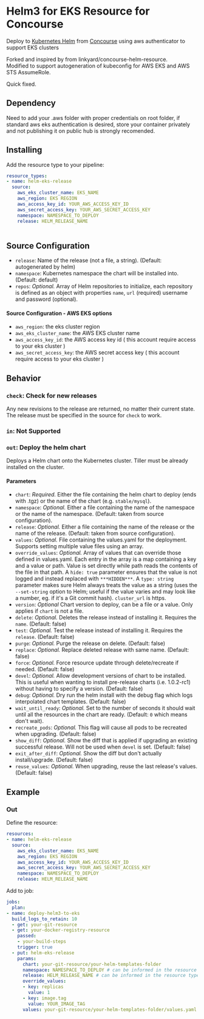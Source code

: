 # Helm3 for EKS Resource for Concourse

Deploy to [Kubernetes Helm](https://github.com/kubernetes/helm) from [Concourse](https://concourse.ci/) using aws authenticator to support EKS clusters

Forked and inspired by from linkyard/concourse-helm-resource.  
Modified to support autogeneration of kubeconfig for AWS EKS and AWS STS AssumeRole.  

Quick fixed.

## Dependency
Need to add your .aws folder with proper credentials on root folder, if standard aws eks authentication is desired, store your container privately and not publishing it on public hub is strongly recomended.

## Installing

Add the resource type to your pipeline:

```yaml
resource_types:
- name: helm-eks-release
  source:
    aws_eks_cluster_name: EKS_NAME
    aws_region: EKS REGION
    aws_access_key_id: YOUR_AWS_ACCESS_KEY_ID
    aws_secret_access_key: YOUR_AWS_SECRET_ACCESS_KEY
    namespace: NAMESPACE_TO_DEPLOY
    release: HELM_RELEASE_NAME
  
```

## Source Configuration

* `release`:  Name of the release (not a file, a string). (Default: autogenerated by helm)
* `namespace`:  Kubernetes namespace the chart will be installed into. (Default: default)
* `repos`: *Optional.* Array of Helm repositories to initialize, each repository is defined as an object with properties `name`, `url` (required) username and password (optional).

#### Source Configuration - AWS EKS options
* `aws_region`:  the eks cluster region
* `aws_eks_cluster_name`:  the AWS EKS cluster name
* `aws_access_key_id`:  the AWS access key id ( this account require access to your eks cluster )
* `aws_secret_access_key`:  the AWS secret access key ( this account require access to your eks cluster )


## Behavior

### `check`: Check for new releases

Any new revisions to the release are returned, no matter their current state. The release must be specified in the
source for `check` to work.

### `in`: Not Supported

### `out`: Deploy the helm chart

Deploys a Helm chart onto the Kubernetes cluster. Tiller must be already installed
on the cluster.

#### Parameters

* `chart`: *Required.* Either the file containing the helm chart to deploy (ends with .tgz) or the name of the chart (e.g. `stable/mysql`).
* `namespace`: *Optional.* Either a file containing the name of the namespace or the name of the namespace. (Default: taken from source configuration).
* `release`: *Optional.* Either a file containing the name of the release or the name of the release. (Default: taken from source configuration).
* `values`: *Optional.* File containing the values.yaml for the deployment. Supports setting multiple value files using an array.
* `override_values`: *Optional.* Array of values that can override those defined in values.yaml. Each entry in
  the array is a map containing a key and a value or path. Value is set directly while path reads the contents of
  the file in that path. A `hide: true` parameter ensures that the value is not logged and instead replaced with `***HIDDEN***`.
  A `type: string` parameter makes sure Helm always treats the value as a string (uses the `--set-string` option to Helm; useful if the value varies
  and may look like a number, eg. if it's a Git commit hash).
`cluster_url` is https.
* `version`: *Optional* Chart version to deploy, can be a file or a value. Only applies if `chart` is not a file.
* `delete`: *Optional.* Deletes the release instead of installing it. Requires the `name`. (Default: false)
* `test`: *Optional.* Test the release instead of installing it. Requires the `release`. (Default: false)
* `purge`: *Optional.* Purge the release on delete. (Default: false)
* `replace`: *Optional.* Replace deleted release with same name. (Default: false)
* `force`: *Optional.* Force resource update through delete/recreate if needed. (Default: false)
* `devel`: *Optional.* Allow development versions of chart to be installed. This is useful when wanting to install pre-release
  charts (i.e. 1.0.2-rc1) without having to specify a version. (Default: false)
* `debug`: *Optional.* Dry run the helm install with the debug flag which logs interpolated chart templates. (Default: false)
* `wait_until_ready`: *Optional.* Set to the number of seconds it should wait until all the resources in
    the chart are ready. (Default: `0` which means don't wait).
* `recreate_pods`: *Optional.* This flag will cause all pods to be recreated when upgrading. (Default: false)
* `show_diff`: *Optional.* Show the diff that is applied if upgrading an existing successful release. Will not be used when `devel` is set. (Default: false)
* `exit_after_diff`: *Optional.* Show the diff but don't actually install/upgrade. (Default: false)
* `reuse_values`: *Optional.* When upgrading, reuse the last release's values. (Default: false)

## Example

### Out

Define the resource:

```yaml
resources:
- name: helm-eks-release
  source:
    aws_eks_cluster_name: EKS_NAME
    aws_region: EKS REGION
    aws_access_key_id: YOUR_AWS_ACCESS_KEY_ID
    aws_secret_access_key: YOUR_AWS_SECRET_ACCESS_KEY
    namespace: NAMESPACE_TO_DEPLOY
    release: HELM_RELEASE_NAME
```

Add to job:

```yaml
jobs:
  plan:
- name: deploy-helm3-to-eks
  build_logs_to_retain: 10
  - get: your-git-resource
  - get: your-docker-registry-resource
    passed:
    - your-build-steps
    trigger: true
  - put: helm-eks-release
    params:
      chart: your-git-resource/your-helm-templates-folder
      namespace: NAMESPACE_TO_DEPLOY # can be informed in the resource type via source or there via params
      release: HELM_RELEASE_NAME # can be informed in the resource type via source or there via params
      override_values:
      - key: replicas
        value: 1
      - key: image.tag
        value: YOUR_IMAGE_TAG
      values: your-git-resource/your-helm-templates-folder/values.yaml
```